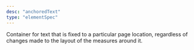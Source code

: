 ```yaml
---
desc: "anchoredText"
type: "elementSpec"
---
```


Container for text that is fixed to a particular page location, regardless of changes
made to the layout of the measures around it.